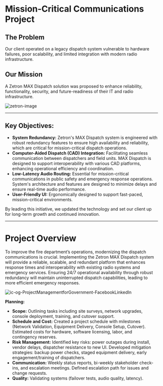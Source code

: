 # Mission-Critical Communications Project

## The Problem ##
Our client operated on a legacy dispatch system vulnerable to hardware failures, poor scalability, and limited integration with modern radio infrastructure.

## Our Mission
A Zetron MAX Dispatch solution was proposed to enhance reliability, functionality, security, and future-readiness of their IT and radio infrastructure.

![zetron-image](https://github.com/user-attachments/assets/9da99af3-259f-4e04-ae40-b40254b6ed0d)

---

## Key Objectives:
- **System Redundancy:** Zetron's MAX Dispatch system is engineered with robust redundancy features to ensure high availability and reliability, which are critical for mission-critical dispatch operations.
- **Computer-Aided Dispatch (CAD) Integration:** Facilitating seamless communication between dispatchers and field units. MAX Dispatch is designed to support interoperability with various CAD platforms, enhancing operational efficiency and coordination.
- **Low-Latency Audio Routing:** Essential for mission-critical communications in public safety and emergency response operations. System's architecture and features are designed to minimize delays and ensure real-time audio performance.
- **User-Friendly UI:** Ergonomically designed to support fast-paced, mission-critical environments.

By leading this initiative, we updated the technology and set our client up for long-term growth and continued innovation.

---

# Project Overview
To improve the fire department’s operations, modernizing the dispatch communications is crucial. Implementing the Zetron MAX Dispatch system will provide a reliable, scalable, and redundant platform that enhances response times and interoperability with existing radio systems and emergency services. Ensuring 24/7 operational availability through robust redundancy will maintain uninterrupted dispatch capabilities, leading to more efficient emergency responses.

![ic-og-ProjectManagementforGovernment-FacebookLinkedIn](https://github.com/user-attachments/assets/d70ea19b-64fb-40b2-8802-86f0f911c825)


**Planning:**

- **Scope:** Outlining tasks including site surveys, network upgrades, console deployment, training, and cutover support.
- **Schedule and Cost:** Created a project schedule with milestones (Network Validation, Equipment Delivery, Console Setup, Cutover). Estimated costs for hardware, software licensing, labor, and contingency reserves.
- **Risk Management:** Identified key risks: power outages during install, vendor delays, dispatcher resistance to new UI. Developed mitigation strategies: backup power checks, staged equipment delivery, early engagement/training of dispatchers.
- **Communication:** Weekly status reports, bi-weekly stakeholder check-ins, and escalation meetings. Defined escalation path for issues and change requests.
- **Quality:** Validating systems (failover tests, audio quality, latency).  


